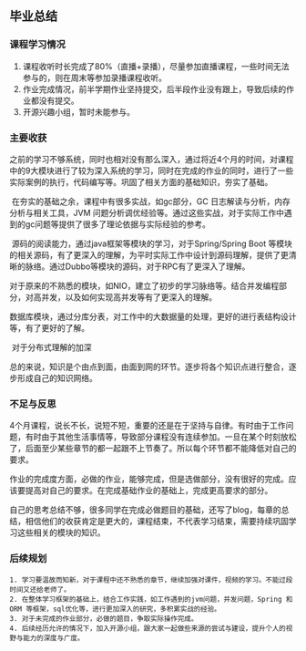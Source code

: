 ## 毕业总结

### 课程学习情况

1. 课程收听时长完成了80%（直播+录播），尽量参加直播课程，一些时间无法参与的，则在周末等参加录播课程收听。
2. 作业完成情况，前半学期作业坚持提交，后半段作业没有跟上，导致后续的作业都没有提交。
3. 开源兴趣小组，暂时未能参与。

### 主要收获

​		之前的学习不够系统，同时也相对没有那么深入，通过将近4个月的时间，对课程中的9大模块进行了较为深入系统的学习，同时在完成的作业的同时，进行了一些实际案例的执行，代码编写等。巩固了相关方面的基础知识，夯实了基础。

​		在夯实的基础之余，课程中有很多实战，如gc部分，GC 日志解读与分析，内存分析与相关工具，JVM 问题分析调优经验等。通过这些实战，对于实际工作中遇到的gc问题等提供了很多了理论依据与实际经验的参考。

​		源码的阅读能力，通过java框架等模块的学习，对于Spring/Spring Boot 等模块的相关源码，有了更深入的理解，为平时实际工作中设计到源码理解，提供了更清晰的脉络。通过Dubbo等模块的源码，对于RPC有了更深入了理解。

​		对于原来的不熟悉的模块，如NIO，建立了初步的学习脉络等。结合并发编程部分，对高并发，以及如何实现高并发等有了更深入的理解。

​		数据库模块，通过分库分表，对工作中的大数据量的处理，更好的进行表结构设计等，有了更好的了解。

​		对于分布式理解的加深

​		总的来说，知识是个由点到面，由面到网的环节。逐步将各个知识点进行整合，逐步形成自己的知识网络。

### 不足与反思

​		4个月课程，说长不长，说短不短，重要的还是在于坚持与自律。有时由于工作问题，有时由于其他生活事情等，导致部分课程没有连续参加。一旦在某个时刻放松了，后面至少某些章节的都一起跟不上节奏了。所以每个环节都不能降低对自己的要求。

​		作业的完成度方面，必做的作业，能够完成，但是选做部分，没有很好的完成。应该要提高对自己的要求。在完成基础作业的基础上，完成更高要求的部分。

​	   自己的思考总结不够，很多同学在完成必做题目的基础，还写了blog，每章的总结，相信他们的收获肯定是更大的，课程结束，不代表学习结束，需要持续巩固学习这些相关的模块的知识。

### 后续规划

	1. 学习要温故而知新，对于课程中还不熟悉的章节，继续加强对课件，视频的学习。不能过段时间又还给老师了。
 	2. 在整体学习框架的基础上，结合工作实践，如工作遇到的jvm问题，并发问题，Spring 和 ORM 等框架，sql优化等，进行更加深入的研究，多积累实战的经验。
 	3. 对于未完成的作业部分，必做的题目，争取实际操作完成。
 	4. 后续经历允许的情况下，加入开源小组，跟大家一起做些来源的尝试与建设，提升个人的视野与能力的深度与广度。



